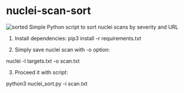 # nuclei-scan-sort

![sorted](https://user-images.githubusercontent.com/58632878/218885613-2fb46456-ef8e-41c9-92b8-23a150436319.jpg)
Simple Python script to sort nuclei scans by severity and URL

1. Install dependencies:
pip3 install -r requirements.txt

2. Simply save nuclei scan with -o option:

nuclei -l targets.txt -o scan.txt

3. Proceed it with script:

python3 nuclei_sort.py -i scan.txt

